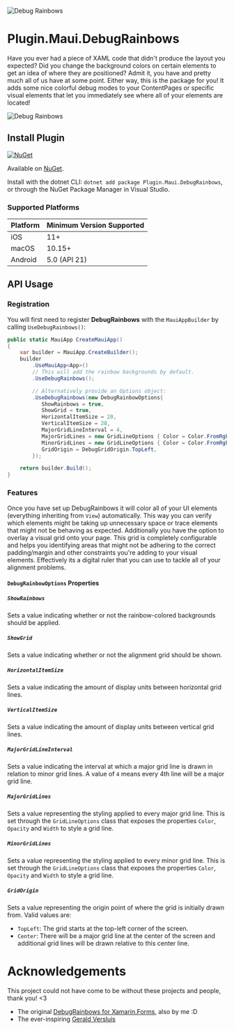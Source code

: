<!-- 
Everything in here is of course optional. If you want to add/remove something, absolutely do so as you see fit.
This example README has some dummy APIs you'll need to replace and only acts as a placeholder for some inspiration that you can fill in with your own functionalities.
-->
![Debug Rainbows](https://raw.githubusercontent.com/sthewissen/Plugin.Maui.DebugRainbows/main/nuget.png)
# Plugin.Maui.DebugRainbows

Have you ever had a piece of XAML code that didn't produce the layout you expected? Did you change the background colors on certain elements to get an idea of where they are positioned? Admit it, you have and pretty much all of us have at some point. Either way, this is the package for you! It adds some nice colorful debug modes to your ContentPages or specific visual elements that let you immediately see where all of your elements are located!

![Debug Rainbows](https://raw.githubusercontent.com/sthewissen/Plugin.Maui.DebugRainbows/main/images/sample.png)

## Install Plugin

[![NuGet](https://img.shields.io/nuget/v/Plugin.Maui.DebugRainbows.svg?label=NuGet)](https://www.nuget.org/packages/Plugin.Maui.DebugRainbows/)

Available on [NuGet](http://www.nuget.org/packages/Plugin.Maui.DebugRainbows).

Install with the dotnet CLI: `dotnet add package Plugin.Maui.DebugRainbows`, or through the NuGet Package Manager in Visual Studio.

### Supported Platforms

| Platform | Minimum Version Supported |
|----------|---------------------------|
| iOS      | 11+                       |
| macOS    | 10.15+                    |
| Android  | 5.0 (API 21)              |

## API Usage

### Registration

You will first need to register **DebugRainbows** with the `MauiAppBuilder` by calling `UseDebugRainbows()`:

```csharp
public static MauiApp CreateMauiApp()
{
    var builder = MauiApp.CreateBuilder();
    builder
        .UseMauiApp<App>()
        // This will add the rainbow backgrounds by default.
        .UseDebugRainbows();

        // Alternatively provide an Options object:
        .UseDebugRainbows(new DebugRainbowOptions{
           ShowRainbows = true,
           ShowGrid = true,
           HorizontalItemSize = 20,
           VerticalItemSize = 20,
           MajorGridLineInterval = 4,
           MajorGridLines = new GridLineOptions { Color = Color.FromRgb(255, 0, 0), Opacity = 1, Width = 4 },
           MinorGridLines = new GridLineOptions { Color = Color.FromRgb(255, 0, 0), Opacity = 1, Width = 1 },
           GridOrigin = DebugGridOrigin.TopLeft,
        });

    return builder.Build();
}
```

### Features

Once you have set up DebugRainbows it will color all of your UI elements (everything inheriting from `View`) automatically. 
This way you can verify which elements might be taking up unnecessary space or trace elements that might not be behaving as expected.
Additionally you have the option to overlay a visual grid onto your page. This grid is completely configurable and helps you identifying areas that might
not be adhering to the correct padding/margin and other constraints you're adding to your visual elements. Effectively its a digital ruler that you can use to tackle
all of your alignment problems.

#### `DebugRainbowOptions` Properties

##### `ShowRainbows`
Sets a value indicating whether or not the rainbow-colored backgrounds should be applied.

##### `ShowGrid`
Sets a value indicating whether or not the alignment grid should be shown.

##### `HorizontalItemSize`
Sets a value indicating the amount of display units between horizontal grid lines.

##### `VerticalItemSize`
Sets a value indicating the amount of display units between vertical grid lines.

##### `MajorGridLineInterval`
Sets a value indicating the interval at which a major grid line is drawn in relation to minor grid lines. A value of `4` means every 4th line will be a major grid line.

##### `MajorGridLines`
Sets a value representing the styling applied to every major grid line. This is set through the `GridLineOptions` class that exposes the properties `Color`, `Opacity` and `Width` to style a grid line.

##### `MinorGridLines`
Sets a value representing the styling applied to every minor grid line. This is set through the `GridLineOptions` class that exposes the properties `Color`, `Opacity` and `Width` to style a grid line.

##### `GridOrigin`
Sets a value representing the origin point of where the grid is initially drawn from. Valid values are:

- `TopLeft`: The grid starts at the top-left corner of the screen.
- `Center`: There will be a major grid line at the center of the screen and additional grid lines will be drawn relative to this center line.

# Acknowledgements

This project could not have come to be without these projects and people, thank you! <3

- The original [DebugRainbows for Xamarin.Forms](https://github.com/sthewissen/Xamarin.Forms.DebugRainbows), also by me :D
- The ever-inspiring [Gerald Versluis](https://github.com/jfversluis) 
